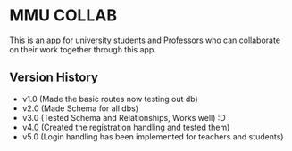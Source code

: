 # MMU COLLAB
This is an app for university students and Professors who can collaborate on their work together through this app.

## Version History

* v1.0 (Made the basic routes now testing out db)
* v2.0 (Made Schema for all dbs)
* v3.0 (Tested Schema and Relationships, Works well) :D
* v4.0 (Created the registration handling and tested them)
* v5.0 (Login handling has been implemented for teachers and students)
